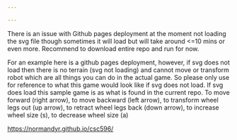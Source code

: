 ```yaml
---

---
```

There is an issue with Github pages deployment at the moment not loading the svg file though sometimes it will load but will take around <=10 mins or even more.  Recommend to download entire repo and run for now.

For an example here is a github pages deployment, however, if svg does not load then there is no terrain (svg not loading) and cannot move or transform robot which are all things you can do in the actual game.  So please only use for reference to what this game would look like if svg does not load.  If svg does load this sample game is as what is found in the current repo.  To move forward (right arrow), to move backward (left arrow), to transform wheel legs out (up arrow), to retract wheel legs back (down arrow), to increase wheel size (s), to decrease wheel size (a)

https://normandyr.github.io/csc596/
